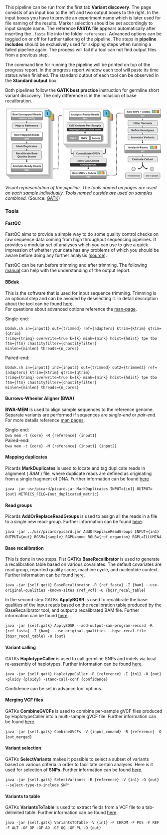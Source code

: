 This pipeline can be run from the first tab **Variant discovery**.
The page consists of an input box to the left and two output boxes to the right.
In the input boxes you have to provide an experiment name which is later used for
file naming of the results. Marker selection should be set accordingly to input sample name.
The reference **FASTA** file appears automatically after inserting the `.fasta` file into the folder `references`.
Advanced options can be toggled on or off for further tailoring of the pipeline.
The steps in **pipeline includes** should be exclusively used for skipping steps
when running a failed pipeline again. The process will fail if a tool can not find output files from a previous step.

The command line for running the pipeline will be printed on top of the progress report.
In the progress report window each tool will paste its time status when finished.
The standard output of each tool can be observed in the **Standard output** box.


Both pipelines follow the **GATK best practice** instruction for germline short variant discovery.
The only difference is in the inclusion of base recalibration.

<img src="../www/germline_best_practice.png" width="700">

_Visual representation of the pipeline. The tools named on pages are used on each sample individually._
_Tools named outside are used on samples combined._
(Source: [GATK](https://gatk.broadinstitute.org/hc/en-us/articles/360035535932-Germline-short-variant-discovery-SNPs-Indels-))

### Tools

#### FastQC

FastQC aims to provide a simple way to do some quality control checks on raw sequence data coming from high throughput
sequencing pipelines. It provides a modular set of analyses which you can use to give a quick impression of whether your
data has any problems of which you should be aware before doing any further analysis
([source](http://www.bioinformatics.babraham.ac.uk/projects/fastqc/)).

FastQC can be run before trimming and after trimming. The following [manual](https://dnacore.missouri.edu/PDF/FastQC_Manual.pdf)
can help with the understanding of the output report.

#### BBduk

This is the software that is used for input sequence trimming. Trimming is an optional step and can be avoided by deselecting it.
In detail description about the tool can be found [here](https://dnacore.missouri.edu/PDF/FastQC_Manual.pdf).  
For questions about advanced options reference the [man-page](https://manpages.debian.org/testing/bbmap/bbduk.sh.1.en.html).

Single-end:  
```
bbduk.sh in={input1} out={trimmed} ref={adapters} ktrim={ktrim} qtrim={qtrim}  
trimq={trimq} overwrite=true k={k} mink={mink} hdist={hdist} tpe tbo ftm={ftm} chastityfilter={chastityfilter}  
minlen={minlen} threads={n_cores}
```  

Paired-end:  
```
bbduk.sh in={input1} in2={input2} out={trimmed} out2={trimmed2} ref={adapters} ktrim={ktrim} qtrim={qtrim}  
trimq={trimq} overwrite=true k={k} mink={mink} hdist={hdist} tpe tbo ftm={ftm} chastityfilter={chastityfilter}  
minlen={minlen} threads={n_cores}
```

#### Burrows-Wheeler Aligner (BWA)

**BWA-MEM** is used to align sample sequences to the reference genome. Separate variants are performed if sequences
are _single-end_ or _pair-end_. For more details reference [man pages](http://bio-bwa.sourceforge.net/bwa.shtml).

Single-end:  
`bwa mem -t {core} -M {reference} {input1}`  
Paired-end:  
`bwa mem -t {core} -M {reference} {input1} {input2}`

#### Mapping duplicates

Picards **MarkDuplicates** is used to locate and tag duplicate reads in alignment ( _BAM_ ) file,
where duplicate reads are defined as originating from a single fragment of DNA. Further information can be found
[here](https://gatk.broadinstitute.org/hc/en-us/articles/360037052812-MarkDuplicates-Picard-)

`java -jar usr/picard/picard.jar MarkDuplicates INPUT={in1} OUTPUT={out} METRICS_FILE={out_duplicated_metric}`

#### Read groups

Picards **AddOrReplaceReadGroups** is used to assign all the reads in a file to a single new read-group.
Further information can be found
[here](https://gatk.broadinstitute.org/hc/en-us/articles/360037226472-AddOrReplaceReadGroups-Picard-).

`java -jar ../usr/picard/picard.jar AddOrReplaceReadGroups INPUT={in1} OUTPUT={out} RGSM={sample} RGPU=none RGLB={ref_organism} RGPL=ILLUMINA`

#### Base recalibration

This is done in two steps. Fist GATKs **BaseRecalibrator** is used to generate a recalibration 
table based on various covariates. The default covariates are read group, reported quality score, machine cycle, and nucleotide context. 
Further information can be found
[here](https://gatk.broadinstitute.org/hc/en-us/articles/360036898312-BaseRecalibrator).

`java -jar {self.gatk} BaseRecalibrator -R {ref_fasta} -I {bam} --use-original-qualities -known-sites {ref_vcf} -O {bqsr_recal_table}`

In the second step GATKs **ApplyBQSR** is used to recalibrate the base qualities of the input reads based
 on the recalibration table produced by the BaseRecalibrator tool, and output a recalibrated BAM file.
 Further information can be found
[here](https://gatk.broadinstitute.org/hc/en-us/articles/360037055712-ApplyBQSR).

`java -jar {self.gatk} ApplyBQSR --add-output-sam-program-record -R {ref_fasta} -I {bam} --use-original-qualities --bqsr-recal-file {bqsr_recal_table} -O {out}`

#### Variant calling

GATKs **HaplotypeCaller** is used to call germline SNPs and indels via local re-assembly of haplotypes.
Further information can be found
[here](https://gatk.broadinstitute.org/hc/en-us/articles/360037225632-HaplotypeCaller).

`java -jar {self.gatk} HaplotypeCaller -R {reference} -I {in1} -O {out} -ploidy {ploidy} -stand-call-conf {confidence}`

Confidence can be set in advance tool options.

#### Merging VCF files

GATKs **CombineGVCFs** is used to combine per-sample gVCF files produced by HaplotypeCaller into a multi-sample gVCF file.
Further information can be found
[here](https://gatk.broadinstitute.org/hc/en-us/articles/360037053272-CombineGVCFs).

`java -jar {self.gatk} CombineGVCFs -V {input_comand} -R {reference} -O {out_merged}`

#### Variant selection

GATKs **SelectVariants** makes it possible to select a subset of variants based on various criteria in 
order to facilitate certain analyses. Here is it used for selection of **SNPs**.
Further information can be found
[here](https://gatk.broadinstitute.org/hc/en-us/articles/360037055952-SelectVariants).

`java -jar {self.gatk} SelectVariants -R {reference} -V {in1} -O {out} --select-type-to-include SNP'`

#### Variants to table

GATKs **VariantsToTable** is used to extract fields from a VCF file to a tab-delimited table.
Further information can be found
[here](https://gatk.broadinstitute.org/hc/en-us/articles/360036896892-VariantsToTable).

`java -jar {self.gatk} VariantsToTable -V {in1} -F CHROM -F POS -F REF -F ALT -GF DP -GF AD -GF GQ -GF PL -O {out}`
